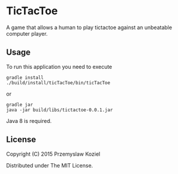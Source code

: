# TicTacToe

A game that allows a human to play tictactoe against an unbeatable computer player.

## Usage

To run this application you need to execute

    gradle install
    ./build/install/ticTacToe/bin/ticTacToe

or

    gradle jar
    java -jar build/libs/tictactoe-0.0.1.jar

Java 8 is required.

## License

Copyright (C) 2015 Przemyslaw Koziel

Distributed under The MIT License.